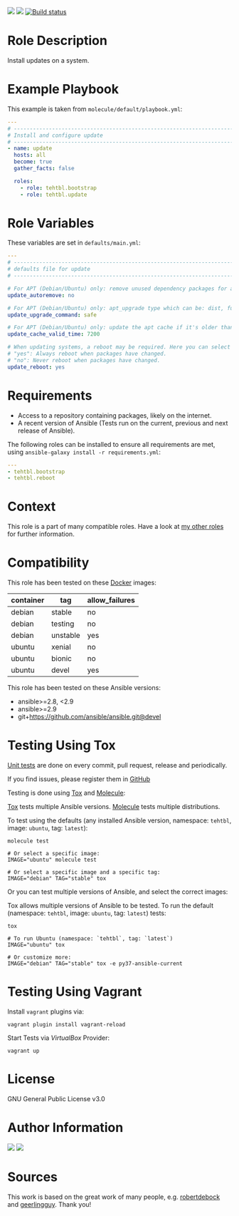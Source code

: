 <!-- get id via: ansible-galaxy info tehtbl.update | grep -i "id:" -->
<a href="https://galaxy.ansible.com/tehtbl/update"><img src="https://img.shields.io/ansible/role/44969"/></a> <a href="https://galaxy.ansible.com/tehtbl/update"><img src="https://img.shields.io/ansible/quality/44969"/></a> <a href="https://travis-ci.org/tehtbl/ansible-role-update"><img src="https://travis-ci.org/tehtbl/ansible-role-update.svg?branch=master" alt="Build status"/></a>

Role Description
================

Install updates on a system.

Example Playbook
================

This example is taken from `molecule/default/playbook.yml`:

```yaml
---
# ------------------------------------------------------------------------
# Install and configure update
# ------------------------------------------------------------------------
- name: update
  hosts: all
  become: true
  gather_facts: false

  roles:
    - role: tehtbl.bootstrap
    - role: tehtbl.update

```

Role Variables
==============

These variables are set in `defaults/main.yml`:

```yaml
---
# ------------------------------------------------------------------------
# defaults file for update
# ------------------------------------------------------------------------

# For APT (Debian/Ubuntu) only: remove unused dependency packages for all module states except `build-dep'
update_autoremove: no

# For APT (Debian/Ubuntu) only: apt_upgrade type which can be: dist, full, yes, or safe
update_upgrade_command: safe

# For APT (Debian/Ubuntu) only: update the apt cache if it's older than the cache_valid_time.  Set in seconds.
update_cache_valid_time: 7200

# When updating systems, a reboot may be required. Here you can select to:
# "yes": Always reboot when packages have changed.
# "no": Never reboot when packages have changed.
update_reboot: yes

```

Requirements
============

- Access to a repository containing packages, likely on the internet.
- A recent version of Ansible (Tests run on the current, previous and next release of Ansible).

The following roles can be installed to ensure all requirements are met, using `ansible-galaxy install -r requirements.yml`:

```yaml
---
- tehtbl.bootstrap
- tehtbl.reboot

```

Context
=======

This role is a part of many compatible roles. Have a look at [my other roles](https://github.com/tehtbl?utf8=%E2%9C%93&tab=repositories&q=ansible-role-&type=&language=) for further information.

Compatibility
=============

This role has been tested on these [Docker](https://hub.docker.com/) images:

|container|tag|allow_failures|
|---------|---|--------------|
|debian|stable|no|
|debian|testing|no|
|debian|unstable|yes|
|ubuntu|xenial|no|
|ubuntu|bionic|no|
|ubuntu|devel|yes|

This role has been tested on these Ansible versions:

- ansible>=2.8, <2.9
- ansible>=2.9
- git+https://github.com/ansible/ansible.git@devel

Testing Using Tox
=================

[Unit tests](https://travis-ci.org/tehtbl/ansible-role-update) are done on every commit, pull request, release and periodically.

If you find issues, please register them in [GitHub](https://github.com/tehtbl/ansible-role-update/issues)

Testing is done using [Tox](https://tox.readthedocs.io/en/latest/) and [Molecule](https://github.com/ansible/molecule):

[Tox](https://tox.readthedocs.io/en/latest/) tests multiple Ansible versions. [Molecule](https://github.com/ansible/molecule) tests multiple distributions.

To test using the defaults (any installed Ansible version, namespace: `tehtbl`, image: `ubuntu`, tag: `latest`):

```
molecule test

# Or select a specific image:
IMAGE="ubuntu" molecule test

# Or select a specific image and a specific tag:
IMAGE="debian" TAG="stable" tox
```

Or you can test multiple versions of Ansible, and select the correct images:

Tox allows multiple versions of Ansible to be tested. To run the default (namespace: `tehtbl`, image: `ubuntu`, tag: `latest`) tests:

```
tox

# To run Ubuntu (namespace: `tehtbl`, tag: `latest`)
IMAGE="ubuntu" tox

# Or customize more:
IMAGE="debian" TAG="stable" tox -e py37-ansible-current
```

Testing Using Vagrant
=====================

Install `vagrant` plugins via:
```
vagrant plugin install vagrant-reload
```

Start Tests via *VirtualBox* Provider:
```
vagrant up
```

License
=======

GNU General Public License v3.0

Author Information
==================

<a href="https://github.com/tehtbl"><img src="https://img.shields.io/badge/GitHub-tehtbl-blue/?style=flat&logo=github" /></a> <a href="https://twitter.com/tehtbl"><img src="https://img.shields.io/badge/Twitter-tehtbl-blue/?style=flat&logo=twitter" /></a>

Sources
=======

This work is based on the great work of many people, e.g. [robertdebock](https://github.com/robertdebock) and [geerlingguy](https://github.com/geerlingguy). Thank you!
